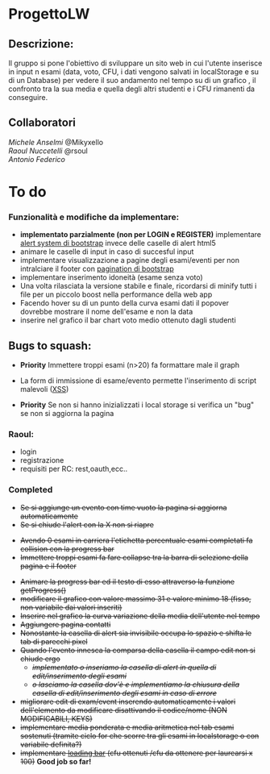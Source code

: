 # ProgettoLW
## Descrizione:
Il gruppo si pone l'obiettivo di  sviluppare un sito web in cui l'utente inserisce in input n esami  (data, voto, CFU, i dati vengono salvati in localStorage e su di un Database) per vedere il suo andamento nel tempo su di un grafico , il confronto tra la sua media e quella degli altri studenti e i CFU rimanenti da conseguire.

## Collaboratori
*Michele Anselmi* @Mikyxello   
*Raoul Nuccetelli* @rsoul   
*Antonio Federico*



# To do 

### Funzionalità e modifiche da implementare:

* **implementato parzialmente (non per LOGIN e REGISTER)** implementare [alert system di bootstrap](https://getbootstrap.com/docs/4.0/components/alerts/) invece delle caselle di alert html5  
* animare le caselle di input in caso di succesful input
* implementare visualizzazione a pagine degli esami/eventi per non intralciare il footer con [pagination di bootstrap](https://v4-alpha.getbootstrap.com/components/pagination/)
* implementare inserimento idoneità (esame senza voto)
* Una volta rilasciata la versione stabile e finale, ricordarsi di minify tutti i file per un piccolo boost nella performance della web app
* Facendo hover su di un punto della curva esami dati il popover dovrebbe mostrare il nome dell'esame e non la data
* inserire nel grafico il bar chart voto medio ottenuto dagli studenti

## Bugs to squash:
- **Priority** Immettere troppi esami (n>20) fa formattare male il graph
* La form  di immissione di esame/evento permette l'inserimento di script malevoli ([XSS](https://www.acunetix.com/websitesecurity/cross-site-scripting/))

* **Priority** Se non si hanno inizializzati i local storage si verifica un "bug" se non si aggiorna la pagina

### Raoul:
- login
- registrazione
- requisiti per RC: rest,oauth,ecc..

### Completed 
* <del>Se si aggiunge un evento con time vuoto la pagina si aggiorna automaticamente</del>
* <del>Se si chiude l'alert con la X non si riapre</del>
- <del>Avendo 0 esami in carriera l'etichetta percentuale esami completati fa collision con la progress bar</del>
- <del>Immettere troppi esami fa fare collapse tra la barra di selezione della pagina e il footer</del>
* <del>Animare la progress bar ed il testo di esso attraverso la funzione getProgress()</del>
* <del>modificare il grafico con valore massimo 31 e valore minimo 18 (fisso, non variabile dai valori inseriti)</del>
* <del>Inserire nel grafico la curva variazione della media dell'utente nel tempo </del> 
* <del> Aggiungere pagina contatti</del>
* <del>Nonostante la casella di alert sia invisibile occupa lo spazio e shifta le tab di parecchi pixel</del>
 * <del>Quando l'evento innesca la comparsa della casella il campo edit non si chiude ergo</del>
   * <del>*implementato o inseriamo la casella di alert in quella di edit/inserimento degli esami*</del>
   * <del>*o lasciamo la casella dov'è e implementiamo la chiusura della casella di edit/inserimento degli esami in caso di errore*</del>
* <del>migliorare edit di exam/event inserendo automaticamente i valori dell'elemento da modificare disattivando il codice/nome (NON MODIFICABILI, KEYS)</del>
* <del>implementare media ponderata e media aritmetica nel tab esami sostenuti (tramite ciclo for che scorre tra gli esami in localstorage o con variabile definita?)</del>
* <del>implementare [loading bar](https://getbootstrap.com/docs/4.0/components/progress/) (cfu ottenuti /cfu da ottenere per laurearsi x 100)</del>
**Good job so far!**
